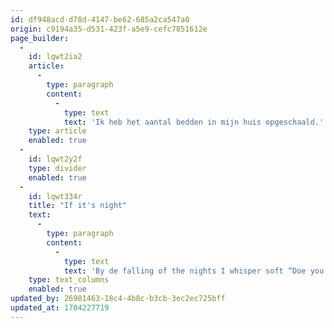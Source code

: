 ```yaml
---
id: df948acd-d78d-4147-be62-685a2ca547a0
origin: c9194a35-d531-423f-a5e9-cefc7851612e
page_builder:
  -
    id: lqwt2ia2
    article:
      -
        type: paragraph
        content:
          -
            type: text
            text: 'Ik heb het aantal bedden in mijn huis opgeschaald.'
    type: article
    enabled: true
  -
    id: lqwt2y2f
    type: divider
    enabled: true
  -
    id: lqwt334r
    title: "If it's night"
    text:
      -
        type: paragraph
        content:
          -
            type: text
            text: 'By de falling of the nights I whisper soft “Doe you hear me?”. Maybe?'
    type: text_columns
    enabled: true
updated_by: 26981463-18c4-4b8c-b3cb-3ec2ec725bff
updated_at: 1704227719
---
```

